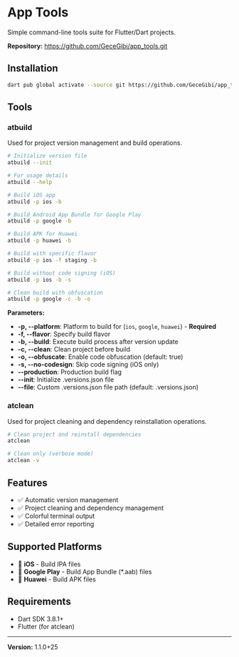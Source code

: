 # App Tools

Simple command-line tools suite for Flutter/Dart projects.

**Repository:** https://github.com/GeceGibi/app_tools.git

## Installation

```bash
dart pub global activate --source git https://github.com/GeceGibi/app_tools.git
```

## Tools

### atbuild
Used for project version management and build operations.

```bash
# Initialize version file
atbuild --init

# For usage details
atbuild --help

# Build iOS app
atbuild -p ios -b

# Build Android App Bundle for Google Play
atbuild -p google -b

# Build APK for Huawei
atbuild -p huawei -b

# Build with specific flavor
atbuild -p ios -f staging -b

# Build without code signing (iOS)
atbuild -p ios -b -s

# Clean build with obfuscation
atbuild -p google -c -b -o
```

**Parameters:**
- **-p, --platform**: Platform to build for (`ios`, `google`, `huawei`) - **Required**
- **-f, --flavor**: Specify build flavor
- **-b, --build**: Execute build process after version update
- **-c, --clean**: Clean project before build
- **-o, --obfuscate**: Enable code obfuscation (default: true)
- **-s, --no-codesign**: Skip code signing (iOS only)
- **--production**: Production build flag
- **--init**: Initialize .versions.json file
- **--file**: Custom .versions.json file path (default: .versions.json)

### atclean
Used for project cleaning and dependency reinstallation operations.

```bash
# Clean project and reinstall dependencies
atclean

# Clean only (verbose mode)
atclean -v
```

## Features

- ✅ Automatic version management
- ✅ Project cleaning and dependency management
- ✅ Colorful terminal output
- ✅ Detailed error reporting

## Supported Platforms

- 🍎 **iOS** - Build IPA files
- 🤖 **Google Play** - Build App Bundle (*.aab) files  
- 📱 **Huawei** - Build APK files

## Requirements

- Dart SDK 3.8.1+
- Flutter (for atclean)

---

**Version:** 1.1.0+25
